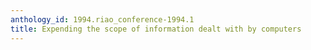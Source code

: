 ```yaml
---
anthology_id: 1994.riao_conference-1994.1
title: Expending the scope of information dealt with by computers
---
```

